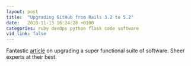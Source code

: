 ```yaml
---
layout: post
title:  "Upgrading GitHub from Rails 3.2 to 5.2"
date:   2018-11-13 16:24:28 +0100
categories: ruby devOps python flask code software
vid_link: false
---
```


Fantastic [article] on upgrading a super functional suite of software.  Sheer experts at their best.

[article]: //githubengineering.com/upgrading-github-from-rails-3-2-to-5-2/